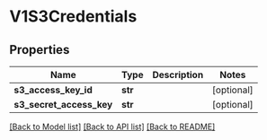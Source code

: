 # V1S3Credentials

## Properties
Name | Type | Description | Notes
------------ | ------------- | ------------- | -------------
**s3_access_key_id** | **str** |  | [optional] 
**s3_secret_access_key** | **str** |  | [optional] 

[[Back to Model list]](../README.md#documentation-for-models) [[Back to API list]](../README.md#documentation-for-api-endpoints) [[Back to README]](../README.md)


